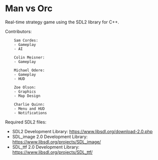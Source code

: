 
# Man vs Orc
Real-time strategy game using the SDL2 library for C++.

Contributors:
        
        Sam Cordes: 
        - Gameplay
        - AI
          
        Colin Meisner:
        - Gameplay
          
        Michael Odere:
        - Gameplay
        - HUD
          
        Zoe Olson:
        - Graphics
        - Map Design
          
        Charlie Quinn:
        - Menu and HUD
        - Notifications
        
Required SDL2 files:
- SDL2 Development Library: https://www.libsdl.org/download-2.0.php
- SDL_image 2.0 Development Library: https://www.libsdl.org/projects/SDL_image/
- SDL_ttf 2.0 Development Library: https://www.libsdl.org/projects/SDL_ttf/
